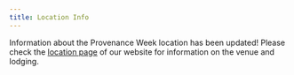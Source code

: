 ```yaml
---
title: Location Info
---
```


Information about the Provenance Week location has been updated! Please check the [location page](https://iitdbgroup.github.io/ProvenanceWeek2020/location.html) of our website for information on the venue and lodging. 
